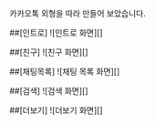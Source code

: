 카카오톡 외형을 따라 만들어 보았습니다.

##[인트로]
![인트로 화면][]

##[친구]
![친구 화면][]

##[채팅목록]
![채팅 목록 화면][]

##[검색]
![검색 화면][]

##[더보기]
![더보기 화면][]

